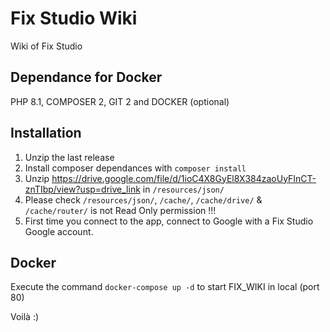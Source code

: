 # Fix Studio Wiki
Wiki of Fix Studio

## Dependance for Docker

PHP 8.1, COMPOSER 2, GIT 2 and DOCKER (optional)

## Installation

1. Unzip the last release
2. Install composer dependances with `composer install`
3. Unzip https://drive.google.com/file/d/1ioC4X8GyEl8X384zaoUyFInCT-znTIbp/view?usp=drive_link in `/resources/json/`
4. Please check `/resources/json/`, `/cache/`, `/cache/drive/` & `/cache/router/` is not Read Only permission !!!
5. First time you connect to the app, connect to Google with a Fix Studio Google account.

## Docker

Execute the command `docker-compose up -d` to start FIX_WIKI in local (port 80)

Voilà :)
